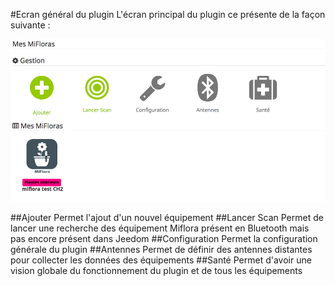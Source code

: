 #Ecran général du plugin
L'écran principal du plugin ce présente de la façon suivante :

![remote1](../images/MiFlora_general.png)

##Ajouter
Permet l'ajout d'un nouvel équipement
##Lancer Scan
Permet de lancer une recherche des équipement Miflora présent en Bluetooth mais pas encore présent dans Jeedom
##Configuration
Permet la configuration générale du plugin
##Antennes
Permet de définir des antennes distantes pour collecter les données des équipements 
##Santé
Permet d'avoir une vision globale du fonctionnement du plugin et de tous les équipements  